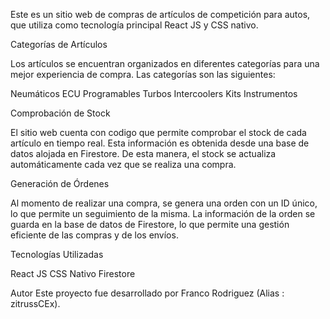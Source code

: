 Este es un sitio web de compras de artículos de competición para autos, que utiliza como tecnología principal React JS y CSS nativo.

Categorías de Artículos

Los artículos se encuentran organizados en diferentes categorías para una mejor experiencia de compra. Las categorías son las siguientes:

Neumáticos
ECU Programables
Turbos
Intercoolers
Kits
Instrumentos

Comprobación de Stock

El sitio web cuenta con codigo que permite comprobar el stock de cada artículo en tiempo real. Esta información es obtenida desde una base de datos alojada en Firestore. De esta manera, el stock se actualiza automáticamente cada vez que se realiza una compra.

Generación de Órdenes

Al momento de realizar una compra, se genera una orden con un ID único, lo que permite un seguimiento de la misma. La información de la orden se guarda en la base de datos de Firestore, lo que permite una gestión eficiente de las compras y de los envíos.

Tecnologías Utilizadas

React JS
CSS Nativo
Firestore

Autor
Este proyecto fue desarrollado por Franco Rodriguez (Alias : zitrussCEx).